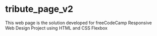 # tribute_page_v2
This web page is the solution developed for freeCodeCamp Responsive Web Design Project using HTML and CSS Flexbox
